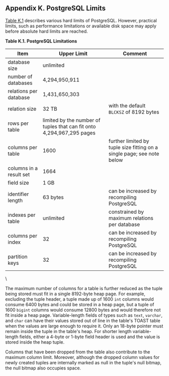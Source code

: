 ## Appendix K. PostgreSQL Limits

[Table K.1](limits#LIMITS-TABLE "Table K.1. PostgreSQL Limitations") describes various hard limits of PostgreSQL. However, practical limits, such as performance limitations or available disk space may apply before absolute hard limits are reached.

**Table K.1. PostgreSQL Limitations**

| Item                    | Upper Limit                                                           | Comment                                                                |
| ----------------------- | --------------------------------------------------------------------- | ---------------------------------------------------------------------- |
| database size           | unlimited                                                             |                                                                        |
| number of databases     | 4,294,950,911                                                         |                                                                        |
| relations per database  | 1,431,650,303                                                         |                                                                        |
| relation size           | 32 TB                                                                 | with the default `BLCKSZ` of 8192 bytes                                |
| rows per table          | limited by the number of tuples that can fit onto 4,294,967,295 pages |                                                                        |
| columns per table       | 1600                                                                  | further limited by tuple size fitting on a single page; see note below |
| columns in a result set | 1664                                                                  |                                                                        |
| field size              | 1 GB                                                                  |                                                                        |
| identifier length       | 63 bytes                                                              | can be increased by recompiling PostgreSQL                             |
| indexes per table       | unlimited                                                             | constrained by maximum relations per database                          |
| columns per index       | 32                                                                    | can be increased by recompiling PostgreSQL                             |
| partition keys          | 32                                                                    | can be increased by recompiling PostgreSQL                             |

\

The maximum number of columns for a table is further reduced as the tuple being stored must fit in a single 8192-byte heap page. For example, excluding the tuple header, a tuple made up of 1600 `int` columns would consume 6400 bytes and could be stored in a heap page, but a tuple of 1600 `bigint` columns would consume 12800 bytes and would therefore not fit inside a heap page. Variable-length fields of types such as `text`, `varchar`, and `char` can have their values stored out of line in the table's TOAST table when the values are large enough to require it. Only an 18-byte pointer must remain inside the tuple in the table's heap. For shorter length variable-length fields, either a 4-byte or 1-byte field header is used and the value is stored inside the heap tuple.

Columns that have been dropped from the table also contribute to the maximum column limit. Moreover, although the dropped column values for newly created tuples are internally marked as null in the tuple's null bitmap, the null bitmap also occupies space.